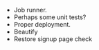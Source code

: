  - Job runner.
 - Perhaps some unit tests?
 - Proper deployment.
 - Beautify
 - Restore signup page check
